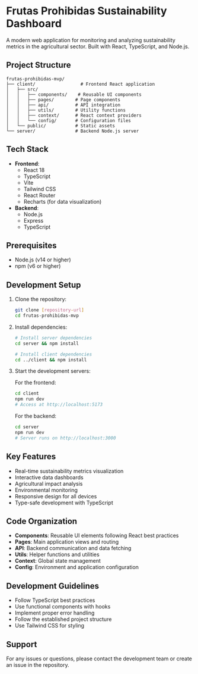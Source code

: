 # Frutas Prohibidas Sustainability Dashboard

A modern web application for monitoring and analyzing sustainability metrics in the agricultural sector. Built with React, TypeScript, and Node.js.

## Project Structure
```
frutas-prohibidas-mvp/
├── client/                 # Frontend React application
│   ├── src/
│   │   ├── components/    # Reusable UI components
│   │   ├── pages/        # Page components
│   │   ├── api/          # API integration
│   │   ├── utils/        # Utility functions
│   │   ├── context/      # React context providers
│   │   └── config/       # Configuration files
│   └── public/           # Static assets
└── server/               # Backend Node.js server
```

## Tech Stack
- **Frontend**:
  - React 18
  - TypeScript
  - Vite
  - Tailwind CSS
  - React Router
  - Recharts (for data visualization)
- **Backend**:
  - Node.js
  - Express
  - TypeScript

## Prerequisites
- Node.js (v14 or higher)
- npm (v6 or higher)

## Development Setup

1. Clone the repository:
   ```bash
   git clone [repository-url]
   cd frutas-prohibidas-mvp
   ```

2. Install dependencies:
   ```bash
   # Install server dependencies
   cd server && npm install
   
   # Install client dependencies
   cd ../client && npm install
   ```

3. Start the development servers:

   For the frontend:
   ```bash
   cd client
   npm run dev
   # Access at http://localhost:5173
   ```

   For the backend:
   ```bash
   cd server
   npm run dev
   # Server runs on http://localhost:3000
   ```

## Key Features
- Real-time sustainability metrics visualization
- Interactive data dashboards
- Agricultural impact analysis
- Environmental monitoring
- Responsive design for all devices
- Type-safe development with TypeScript

## Code Organization
- **Components**: Reusable UI elements following React best practices
- **Pages**: Main application views and routing
- **API**: Backend communication and data fetching
- **Utils**: Helper functions and utilities
- **Context**: Global state management
- **Config**: Environment and application configuration

## Development Guidelines
- Follow TypeScript best practices
- Use functional components with hooks
- Implement proper error handling
- Follow the established project structure
- Use Tailwind CSS for styling

## Support
For any issues or questions, please contact the development team or create an issue in the repository.
